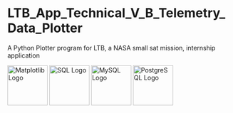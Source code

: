 # LTB_App_Technical_V_B_Telemetry_Data_Plotter
A Python Plotter program for LTB, a NASA small sat mission, internship application

<img src="[https://upload.wikimedia.org/wikipedia/commons/1/18/ISO_C%2B%2B_Logo.sv](https://commons.wikimedia.org/wiki/File:Matplotlib_icon.svg)g" alt="Matplotlib Logo" width="90"/> <img src="https://upload.wikimedia.org/wikipedia/commons/8/87/Sql_data_base_with_logo.png" alt="SQL Logo" width="90"/> <img src="https://upload.wikimedia.org/wikipedia/en/d/dd/MySQL_logo.svg" alt="MySQL Logo" width="90"/> <img src="https://upload.wikimedia.org/wikipedia/commons/2/29/Postgresql_elephant.svg" alt="PostgreSQL Logo" width="90"/>
